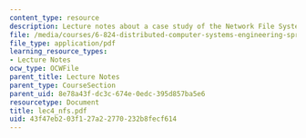 ```yaml
---
content_type: resource
description: Lecture notes about a case study of the Network File System (NFS).
file: /media/courses/6-824-distributed-computer-systems-engineering-spring-2006/43f47eb203f127a22770232b8fecf614_lec4_nfs.pdf
file_type: application/pdf
learning_resource_types:
- Lecture Notes
ocw_type: OCWFile
parent_title: Lecture Notes
parent_type: CourseSection
parent_uid: 8e78a43f-dc3c-674e-0edc-395d857ba5e6
resourcetype: Document
title: lec4_nfs.pdf
uid: 43f47eb2-03f1-27a2-2770-232b8fecf614
---
```

